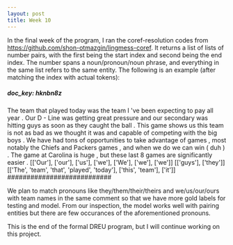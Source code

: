 ```yaml
---
layout: post
title: Week 10
---
```


In the final week of the program, I ran the coref-resolution codes from https://github.com/shon-otmazgin/lingmess-coref. It returns a list of lists of number pairs, with the first being the start index and second being the end index. The number spans a noun/pronoun/noun phrase, and everything in the same list refers to the same entity. The following is an example (after matching the index with actual tokens):

##### doc_key: hknbn8z
The team that played today was the team I 've been expecting to pay all year .   Our D - Line was getting great pressure and our secondary was hitting guys as soon as they caught the ball . This game shows us this team is not as bad as we thought it was and capable of competing with the big boys .   We have had tons of opportunities to take advantage of games , most notably the Chiefs and Packers games , and when we do we can win ( duh ) . The game at Carolina is huge , but these last 8 games are significantly easier .
[['Our'], ['our'], ['us'], ['we'], ['We'], ['we'], ['we']]
[['guys'], ['they']]
[['The', 'team', 'that', 'played', 'today'], ['this', 'team'], ['it']]
###########################

We plan to match pronouns like they/them/their/theirs and we/us/our/ours with team names in the same comment so that we have more gold labels for testing and model. From our inspection, the model works well with pairing entities but there are few occurances of the aforementioned pronouns.


This is the end of the formal DREU program, but I will continue working on this project.